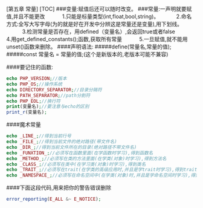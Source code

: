 [第五章 常量]
[TOC]
###变量:赋值后还可以随时改变。
###常量:一声明就要赋值,并且不能更改
&emsp;&emsp;&emsp;1.只能是标量类型(int,float,bool,string)。
&emsp;&emsp;&emsp;2.命名方式:全写大写字母(为的就是好在开发中分辨这是常量还是变量),用下划线。
&emsp;&emsp;&emsp;3.检测常量是否存在，用defined（变量名）,会返回true或者false
&emsp;&emsp;&emsp;4.用get_defined_constants();函数,获取所有常量
&emsp;&emsp;&emsp;5.一旦赋值,就不能用unset()函数来删除。
####声明语法:
#####define(常量名,常量的值);
#####const 常量名 = 常量的值;(这个是新版本的,老版本可能不兼容)

####要记住的函数:
```php
echo PHP_VERSION;//版本
echo PHP_OS;//操作系统
echo DIRECTORY_SEPARATOR;//目录分隔符
echo PATH_SEPARATOR;//path分割符
echo PHP_EOL;//换行符 
print(变量名);//要注意与echo的区别
print_r(变量名);
```
####魔术常量
```php
echo _LINE_;//得到当前行号
echo _FILE_;//得到当前文件的绝对路径(带文件名)
echo _DIR_;//得到当前文件所在的目录(绝对路径不带文件名)
echo _FUNXTION_;//必须写在函数里面(在学函数时学习),得到函数名
echo _METHOD_;//必须写在类的方法里面(在学类(对象)时学习),得到方法名
echo _CLASS_;//必须写在类中(在学习类(对象)时学习),得到类名
echo _TRAIT_;//必须写在trait(在学类的高级应用时,并且是学trait时学习),得到trait名
echo _NAMESPACE_;//必须写在命名空间中(在学类(对象)时,并且是学命名空间时学习),得到空间名

```
####下面这段代码,用来把你的警告错误删除
```php
error_reporting(E_ALL &~ E_NOTICE);
```



